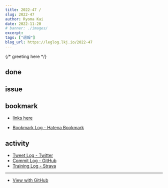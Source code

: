 ```yaml
---
title: 2022-47 / 
slug: 2022-47
author: Ryoma Kai
date: 2022-11-20
# banner: ./images/
excerpt: 
tags: ["週報"]
blog_url: https://leglog.lkj.io/2022-47
---
```


{/* greeting here */}

## done

### 

## issue

### 

## bookmark

- [links here]()


- [Bookmark Log - Hatena Bookmark](https://b.hatena.ne.jp/Ryo_K/bookmark)

## activity

<Tweet tweetLink="" />
<Instagram instagramId="" />
<YouTube youTubeId="" />

- [Tweet Log - Twitter](https://twitter.com/search?q=(from%3Alegnoh)%20until%3A2022-11-20%20since%3A2022-11-14%20-filter%3Areplies&src=typed_query)
- [Commit Log - GitHub](https://github.com/legnoh?tab=overview&from=2022-11-14&to=2022-11-20)
- [Training Log - Strava](https://www.strava.com/athletes/47349424/training/log)

----

- [View with GitHub](https://github.com/legnoh/leglog/blob/master/content/posts/202x/2022/47/index.md)
